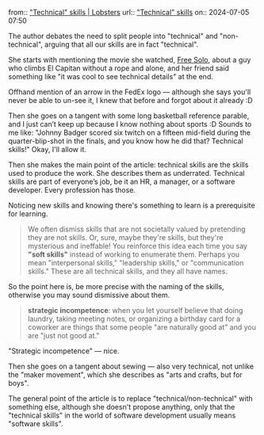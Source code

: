 from:: ["Technical" skills | Lobsters](https://lobste.rs/s/h4kirs/technical_skills)
url:: ["Technical" skills](https://sashalaundy.com/writing/technical-skills/)
on:: 2024-07-05 07:50

The author debates the need to split people into "technical" and "non-technical", arguing that all our skills are in fact "technical". 

She starts with mentioning the movie she watched, [Free Solo](https://www.imdb.com/title/tt7775622/), about a guy who climbs El Capitan without a rope and alone, and her friend said something like "it was cool to see technical details" at the end.

Offhand mention of an arrow in the FedEx logo — although she says you'll never be able to un-see it, I knew that before and forgot about it already :D

Then she goes on a tangent with some long basketball reference parable, and I just can’t keep up because I know nothing about sports :D Sounds to me like: "Johnny Badger scored six twitch on a fifteen mid-field during the quarter-blip-shot in the finals, and you know how he did that? Technical skills!" Okay, I'll allow it.

Then she makes the main point of the article: technical skills are the skills used to produce the work. She describes them as underrated. Technical skills are part of everyone’s job, be it an HR, a manager, or a software developer. Every profession has those.

Noticing new skills and knowing there's something to learn is a prerequisite for learning.

>We often dismiss skills that are not societally valued by pretending they are not skills. Or, sure, maybe they're skills, but they're mysterious and ineffable!
>You reinforce this idea each time you say **"soft skills"** instead of working to enumerate them. Perhaps you mean "interpersonal skills," "leadership skills," or "communication skills." These are all technical skills, and they all have names.

So the point here is, be more precise with the naming of the skills, otherwise you may sound dismissive about them.

> **strategic incompetence**: when you let yourself believe that doing laundry, taking meeting notes, or organizing a birthday card for a coworker are things that some people "are naturally good at" and you are "just not good at."

"Strategic incompetence" — nice.

Then she goes on a tangent about sewing — also very technical, not unlike the "maker movement", which she describes as "arts and crafts, but for boys".

The general point of the article is to replace "technical/non-technical" with something else, although she doesn't propose anything, only that the "technical skills" in the world of software development usually means "software skills".